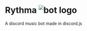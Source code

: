 # Rythma ![bot logo](https://cdn.discordapp.com/avatars/1093143762496127056/36b694ebd63f898c546f3c54ba0720e3.webp?size=64)
A discord music bot made in discord.js
